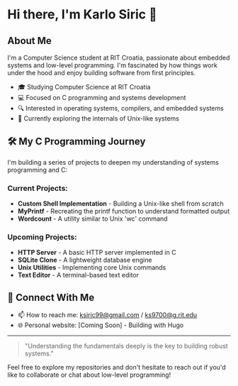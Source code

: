 # Hi there, I'm Karlo Siric 👋

## About Me

I'm a Computer Science student at RIT Croatia, passionate about embedded systems and low-level programming. I'm fascinated by how things work under the hood and enjoy building software from first principles.

- 🎓 Studying Computer Science at RIT Croatia
- 💻 Focused on C programming and systems development
- 🔍 Interested in operating systems, compilers, and embedded systems
- 🌱 Currently exploring the internals of Unix-like systems

## 🛠️ My C Programming Journey

I'm building a series of projects to deepen my understanding of systems programming and C:

### Current Projects:

- **Custom Shell Implementation** - Building a Unix-like shell from scratch
- **MyPrintf** - Recreating the printf function to understand formatted output
- **Wordcount** - A utility similar to Unix 'wc' command

### Upcoming Projects:

- **HTTP Server** - A basic HTTP server implemented in C
- **SQLite Clone** - A lightweight database engine
- **Unix Utilities** - Implementing core Unix commands
- **Text Editor** - A terminal-based text editor

## 🔗 Connect With Me

- 📫 How to reach me:  ksiric99@gmail.com / ks9700@g.rit.edu
- 🌐 Personal website: [Coming Soon] - Building with Hugo

------

> "Understanding the fundamentals deeply is the key to building robust systems."

Feel free to explore my repositories and don't hesitate to reach out if you'd like to collaborate or chat about low-level programming!
